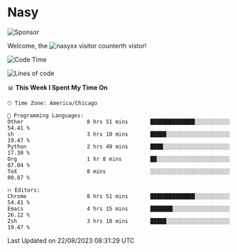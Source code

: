 # Nasy

<!--
<p align="center">
<img height="200" src="https://github-readme-stats.vercel.app/api?username=nasyxx&count_private=true&show_icons=true&theme=dracula&include_all_commits=true"/>
<img height="200" src="https://github-readme-stats.vercel.app/api/top-langs/?username=nasyxx&theme=dracula&hide=html,jupyter+notebook&count_private=true&show_icons=true"/>
</p>

  
----------------
-->

![Sponsor](https://img.shields.io/static/v1.svg?label=Sponsor&message=%E2%9D%A4&logo=GitHub&style=flat&color=pink)
 
Welcome, the ![nasyxx visitor counter](https://count.getloli.com/get/@nasyxx?theme=rule34)th vistor!
 
<!--START_SECTION:waka-->
![Code Time](http://img.shields.io/badge/Code%20Time-3%2C658%20hrs%2047%20mins-blue)

![Lines of code](https://img.shields.io/badge/From%20Hello%20World%20I%27ve%20Written-6.3%20million%20lines%20of%20code-blue)

📊 **This Week I Spent My Time On** 

```text
🕑︎ Time Zone: America/Chicago

💬 Programming Languages: 
Other                    8 hrs 51 mins       ██████████████░░░░░░░░░░░   54.41 % 
sh                       3 hrs 10 mins       █████░░░░░░░░░░░░░░░░░░░░   19.47 % 
Python                   2 hrs 49 mins       ████░░░░░░░░░░░░░░░░░░░░░   17.30 % 
Org                      1 hr 8 mins         ██░░░░░░░░░░░░░░░░░░░░░░░   07.04 % 
TeX                      8 mins              ░░░░░░░░░░░░░░░░░░░░░░░░░   00.87 % 

🔥 Editors: 
Chrome                   8 hrs 51 mins       ██████████████░░░░░░░░░░░   54.41 % 
Emacs                    4 hrs 15 mins       ███████░░░░░░░░░░░░░░░░░░   26.12 % 
Zsh                      3 hrs 10 mins       █████░░░░░░░░░░░░░░░░░░░░   19.47 % 
```


 Last Updated on 22/08/2023 08:31:29 UTC
<!--END_SECTION:waka-->

<!-- ![visitors](https://visitor-badge.laobi.icu/badge?page_id=nasyxx.nasyxx) -->
